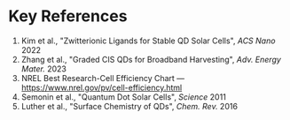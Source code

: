 # Key References

1. Kim et al., "Zwitterionic Ligands for Stable QD Solar Cells", *ACS Nano* 2022  
2. Zhang et al., "Graded CIS QDs for Broadband Harvesting", *Adv. Energy Mater.* 2023  
3. NREL Best Research-Cell Efficiency Chart — https://www.nrel.gov/pv/cell-efficiency.html  
4. Semonin et al., "Quantum Dot Solar Cells", *Science* 2011  
5. Luther et al., "Surface Chemistry of QDs", *Chem. Rev.* 2016
